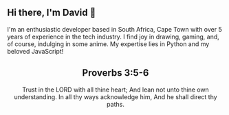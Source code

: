 
## Hi there, I'm David 👋

I'm an enthusiastic developer based in South Africa, Cape Town with over 5 years of experience in the tech industry. I find joy in drawing, gaming, and, of course, indulging in some anime. My expertise lies in Python and my beloved JavaScript!

<h2 align="center">Proverbs 3:5-6</h2>

<p align="center">
Trust in the LORD with all thine heart; And lean not unto thine own understanding. In all thy ways acknowledge him, And he shall direct thy paths.
</p>
